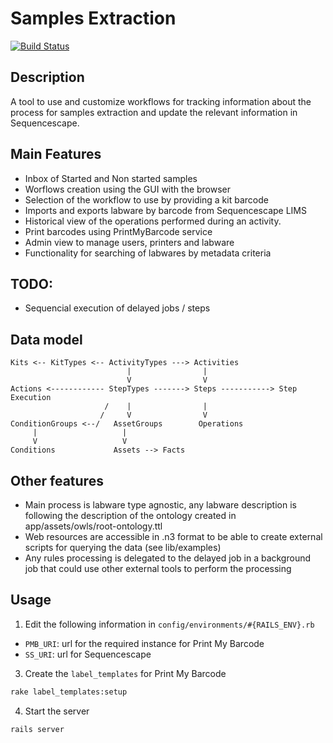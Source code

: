 Samples Extraction
==================
[![Build Status](https://travis-ci.org/radome/samples_extraction.svg?branch=test_openstack)](https://travis-ci.org/radome/samples_extraction)

Description
-----------

A tool to use and customize workflows for tracking information about the
process for samples extraction and update the relevant information in
Sequencescape.

Main Features
-------------

- Inbox of Started and Non started samples
- Worflows creation using the GUI with the browser
- Selection of the workflow to use by providing a kit barcode
- Imports and exports labware by barcode from Sequencescape LIMS
- Historical view of the operations performed during an activity.
- Print barcodes using PrintMyBarcode service
- Admin view to manage users, printers and labware
- Functionality for searching of labwares by metadata criteria

## TODO:

- Sequencial execution of delayed jobs / steps


Data model
----------

```
Kits <-- KitTypes <-- ActivityTypes ---> Activities
                          |                |
                          V                V
Actions <------------ StepTypes -------> Steps -----------> Step Execution
                     /    |                |
                    /     V                V
ConditionGroups <--/   AssetGroups        Operations
     |                   |
     V                   V
Conditions             Assets --> Facts
```

Other features
--------------

- Main process is labware type agnostic, any labware description is following
the description of the ontology created in app/assets/owls/root-ontology.ttl
- Web resources are accessible in .n3 format to be able to create external
scripts for querying the data (see lib/examples)
- Any rules processing is delegated to the delayed job in a background job that
could use other external tools to perform the processing

Usage
-----

1. Edit the following information in `config/environments/#{RAILS_ENV}.rb`
 - `PMB_URI`: url for the required instance for Print My Barcode
 - `SS_URI`: url for Sequencescape

3. Create the `label_templates` for Print My Barcode
```bash
rake label_templates:setup
```
4. Start the server
```bash
rails server
```
